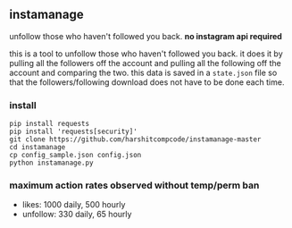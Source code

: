 ## instamanage

unfollow those who haven't followed you back. **no instagram api required**

this is a tool to unfollow those who haven't followed you back. it does it by pulling all the followers off the account and pulling all the following off the account and comparing the two. this data is saved in a `state.json` file so that the followers/following download does not have to be done each time.

### install
```
pip install requests
pip install 'requests[security]'
git clone https://github.com/harshitcompcode/instamanage-master
cd instamanage
cp config_sample.json config.json
python instamanage.py
```

### maximum action rates observed without temp/perm ban
- likes: 1000 daily, 500 hourly
- unfollow: 330 daily, 65 hourly
